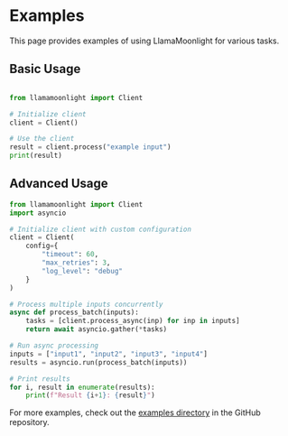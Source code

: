 # Examples

This page provides examples of using LlamaMoonlight for various tasks.

## Basic Usage

```python

from llamamoonlight import Client

# Initialize client
client = Client()

# Use the client
result = client.process("example input")
print(result)
```

## Advanced Usage

```python
from llamamoonlight import Client
import asyncio

# Initialize client with custom configuration
client = Client(
    config={
        "timeout": 60,
        "max_retries": 3,
        "log_level": "debug"
    }
)

# Process multiple inputs concurrently
async def process_batch(inputs):
    tasks = [client.process_async(inp) for inp in inputs]
    return await asyncio.gather(*tasks)

# Run async processing
inputs = ["input1", "input2", "input3", "input4"]
results = asyncio.run(process_batch(inputs))

# Print results
for i, result in enumerate(results):
    print(f"Result {i+1}: {result}")
```

For more examples, check out the [examples directory](https://github.com/llamasearchai/llamamoonlight/tree/main/examples) in the GitHub repository.

